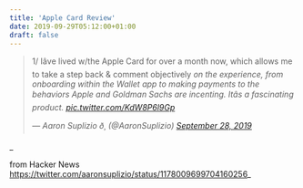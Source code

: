 ```yaml
---
title: 'Apple Card Review'
date: 2019-09-29T05:12:00+01:00
draft: false
---
```


> 1/ Iâve lived w/the Apple Card for over a month now, which allows me to take a step back & comment objectively _on the experience, from onboarding within the Wallet app to making payments to the behaviors Apple and Goldman Sachs are incenting. Itâs a fascinating product. [pic.twitter.com/KdW8P6l9Gp](https://t.co/KdW8P6l9Gp)_
> 
> _— Aaron Suplizio ð¸ (@AaronSuplizio) [September 28, 2019](https://twitter.com/AaronSuplizio/status/1178009699704160256?ref_src=twsrc%5Etfw)_

_  
  
from Hacker News https://twitter.com/aaronsuplizio/status/1178009699704160256_